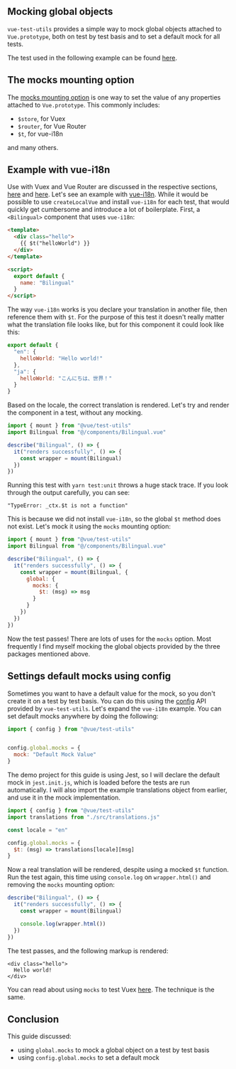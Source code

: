 ## Mocking global objects

`vue-test-utils` provides a simple way to mock global objects attached to `Vue.prototype`, both on test by test basis and to set a default mock for all tests.

The test used in the following example can be found [here](https://github.com/lmiller1990/vue-testing-handbook/blob/master/demo-app/tests/unit/Bilingual.spec.js).

## The mocks mounting option

The [mocks mounting option](https://vue-test-utils.vuejs.org/api/options.html#mocks) is one way to set the value of any properties attached to `Vue.prototype`. This commonly includes:

- `$store`, for Vuex
- `$router`, for Vue Router
- `$t`, for vue-i18n

and many others.

## Example with vue-i18n

Use with Vuex and Vue Router are discussed in the respective sections, [here](https://lmiller1990.github.io/vue-testing-handbook/vuex-in-components.html) and [here](https://lmiller1990.github.io/vue-testing-handbook/vue-router.html). Let's see an example with [vue-i18n](https://github.com/kazupon/vue-i18n). While it would be possible to use `createLocalVue` and install `vue-i18n` for each test, that would quickly get cumbersome and introduce a lot of boilerplate. First, a `<Bilingual>` component that uses `vue-i18n`:

```html
<template>
  <div class="hello">
    {{ $t("helloWorld") }}
  </div>
</template>

<script>
  export default {
    name: "Bilingual"
  }
</script>
```

The way `vue-i18n` works is you declare your translation in another file, then reference them with `$t`. For the purpose of this test it doesn't really matter what the translation file looks like, but for this component it could look like this:

```js
export default {
  "en": {
    helloWorld: "Hello world!"
  },
  "ja": {
    helloWorld: "こんにちは、世界！"
  }
}
```

Based on the locale, the correct translation is rendered. Let's try and render the component in a test, without any mocking.

```js
import { mount } from "@vue/test-utils"
import Bilingual from "@/components/Bilingual.vue"

describe("Bilingual", () => {
  it("renders successfully", () => {
    const wrapper = mount(Bilingual)
  })
})
```

Running this test with `yarn test:unit` throws a huge stack trace. If you look through the output carefully, you can see:

```
"TypeError: _ctx.$t is not a function"
```

This is because we did not install `vue-i18n`, so the global `$t` method does not exist. Let's mock it using the `mocks` mounting option:

```js
import { mount } from "@vue/test-utils"
import Bilingual from "@/components/Bilingual.vue"

describe("Bilingual", () => {
  it("renders successfully", () => {
    const wrapper = mount(Bilingual, {
      global: {
        mocks: {
          $t: (msg) => msg
        }
      }
    })
  })
})
```

Now the test passes! There are lots of uses for the `mocks` option. Most frequently I find myself mocking the global objects provided by the three packages mentioned above.

## Settings default mocks using config

Sometimes you want to have a default value for the mock, so you don't create it on a test by test basis. You can do this using the [config](https://vue-test-utils.vuejs.org/api/#vue-test-utils-config-options) API provided by `vue-test-utils`. Let's expand the `vue-i18n` example. You can set default mocks anywhere by doing the following:

```js
import { config } from "@vue/test-utils"


config.global.mocks = {
  mock: "Default Mock Value"
}
```

The demo project for this guide is using Jest, so I will declare the default mock in `jest.init.js`, which is loaded before the tests are run automatically. I will also import the example translations object from earlier, and use it in the mock implementation.

```js
import { config } from "@vue/test-utils"
import translations from "./src/translations.js"

const locale = "en"

config.global.mocks = {
  $t: (msg) => translations[locale][msg]
}
```

Now a real translation will be rendered, despite using a mocked `$t` function. Run the test again, this time using `console.log` on `wrapper.html()` and removing the `mocks` mounting option:

```js
describe("Bilingual", () => {
  it("renders successfully", () => {
    const wrapper = mount(Bilingual)

    console.log(wrapper.html())
  })
})
```

The test passes, and the following markup is rendered:

```
<div class="hello">
  Hello world!
</div>
```

You can read about using `mocks` to test Vuex [here](https://lmiller1990.github.io/vue-testing-handbook/vuex-in-components.html#using-a-mock-store). The technique is the same.

## Conclusion

This guide discussed:

- using `global.mocks` to mock a global object on a test by test basis
- using `config.global.mocks` to set a default mock 
